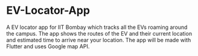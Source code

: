 # EV-Locator-App

A EV locator app for IIT Bombay which tracks all the EVs roaming around the campus.
The app shows the routes of the EV and their current location and estimated time to arrive near your location.
The app will be made with Flutter and uses Google map API.